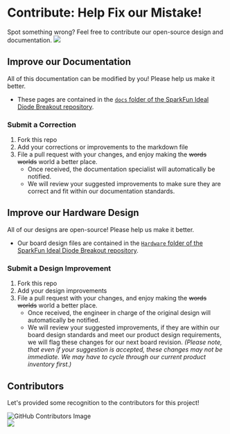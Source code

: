 # Contribute: Help Fix our Mistake!
Spot something wrong? Feel free to contribute our open-source design and documentation. <a href="https://github.com/sparkfun/SparkFun_Ideal_Diode_Breakout/pulls" alt="Pull Requests"><img src="https://img.shields.io/github/issues-pr/sparkfun/SparkFun_Ideal_Diode_Breakout.svg" /></a>

## Improve our Documentation
All of this documentation can be modified by you! Please help us make it better.

* These pages are contained in the [`docs` folder of the SparkFun Ideal Diode Breakout repository](https://github.com/sparkfun/SparkFun_Ideal_Diode_Breakout/tree/main/docs).

### Submit a Correction
1. Fork this repo
2. Add your corrections or improvements to the markdown file
3. File a pull request with your changes, and enjoy making the ~~words~~ ~~worlds~~ world a better place.
    * Once received, the documentation specialist will automatically be notified.
    * We will review your suggested improvements to make sure they are correct and fit within our documentation standards.

## Improve our Hardware Design
All of our designs are open-source! Please help us make it better.

* Our board design files are contained in the [`Hardware` folder of the SparkFun Ideal Diode Breakout repository](https://github.com/sparkfun/SparkFun_Ideal_Diode_Breakout/tree/main/Hardware).

### Submit a Design Improvement
1. Fork this repo
2. Add your design improvements
3. File a pull request with your changes, and enjoy making the ~~words~~ ~~worlds~~ world a better place.
    * Once received, the engineer in charge of the original design will automatically be notified.
    * We will review your suggested improvements, if they are within our board design standards and meet our product design requirements, we will flag these changes for our next board revision. *(Please note, that even if your suggestion is accepted, these changes may not be immediate. We may have to cycle through our current product inventory first.)*

## Contributors
Let's provided some recognition to the contributors for this project!

![GitHub Contributors Image](https://contrib.rocks/image?repo=sparkfun/SparkFun_Ideal_Diode_Breakout)
<br>
<a href="https://github.com/sparkfun/SparkFun_Ideal_Diode_Breakout/pulls" alt="Pull Requests"><img src="https://img.shields.io/github/contributors/sparkfun/SparkFun_Ideal_Diode_Breakout.svg" /></a>
